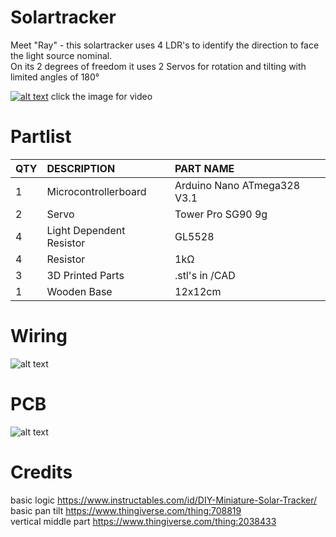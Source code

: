 # Solartracker

Meet "Ray" - this solartracker uses 4 LDR's to identify the direction to face the light source nominal.<br/>
On its 2 degrees of freedom it uses 2 Servos for rotation and tilting with limited angles of 180°

[![alt text](https://abload.de/img/dsc_0023_upgjjtd.jpg)](https://www.youtube.com/watch?v=aiPPVG4HHPI)
click the image for video


# Partlist
 
|QTY|	DESCRIPTION	|PART NAME|
| :---   | :---   | :---   |
|1|	Microcontrollerboard|	Arduino Nano ATmega328 V3.1|
|2|	Servo|	Tower Pro SG90 9g|
|4|	Light Dependent Resistor|	GL5528|
|4|	Resistor|	1kΩ|
|3|	3D Printed Parts|	.stl's in /CAD|
|1|	Wooden Base|	12x12cm|

# Wiring
![alt text](https://abload.de/img/wireingojk72.png)

# PCB
![alt text](https://abload.de/img/pcbh3j14.jpg)

# Credits
basic logic https://www.instructables.com/id/DIY-Miniature-Solar-Tracker/ <br/>
basic pan tilt https://www.thingiverse.com/thing:708819 <br/>
vertical middle part https://www.thingiverse.com/thing:2038433
